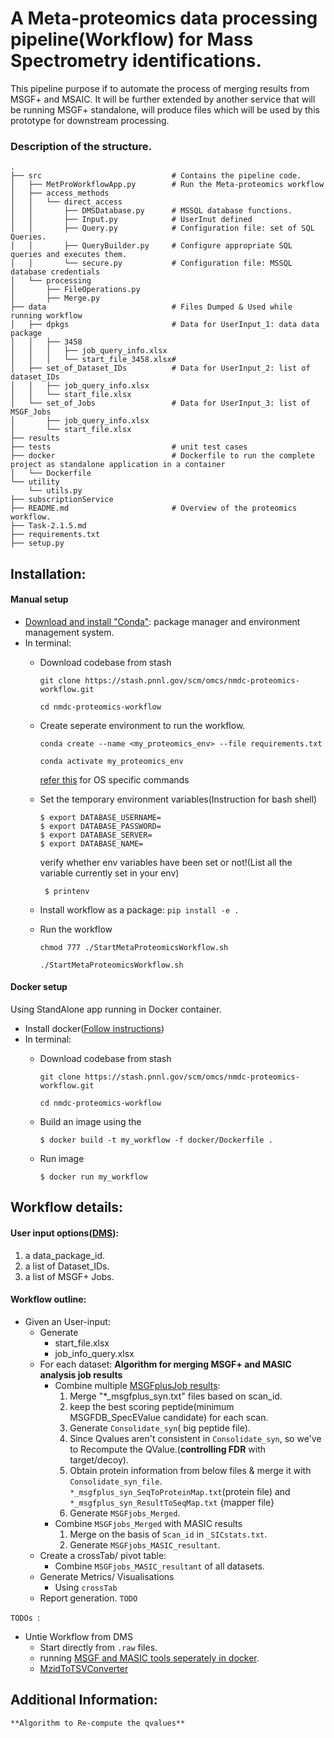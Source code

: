 # A Meta-proteomics data processing pipeline(Workflow) for Mass Spectrometry identifications.

This pipeline purpose if to automate the process of merging results from MSGF+ and MSAIC. It will be further extended by another service that will be running MSGF+ standalone,  will produce files which will be used by this prototype for downstream processing.

### Description of the  structure.
```shell script
.
├── src                             # Contains the pipeline code.
│   ├── MetProWorkflowApp.py        # Run the Meta-proteomics workflow
│   ├── access_methods
│   │   └── direct_access
│   │       ├── DMSDatabase.py      # MSSQL database functions.
│   │       ├── Input.py            # UserInut defined
│   │       ├── Query.py            # Configuration file: set of SQL Queries.
│   │       ├── QueryBuilder.py     # Configure appropriate SQL queries and executes them.
│   │       └── secure.py           # Configuration file: MSSQL database credentials
│   └── processing
│       ├── FileOperations.py
│       ├── Merge.py
├── data                            # Files Dumped & Used while running workflow
│   ├── dpkgs                       # Data for UserInput_1: data data package
│   │   ├── 3458                    
│   │   │   ├── job_query_info.xlsx 
│   │   │   └── start_file_3458.xlsx# 
│   ├── set_of_Dataset_IDs          # Data for UserInput_2: list of dataset_IDs
│   │   ├── job_query_info.xlsx
│   │   └── start_file.xlsx
│   └── set_of_Jobs                 # Data for UserInput_3: list of MSGF_Jobs
│       ├── job_query_info.xlsx
│       └── start_file.xlsx
├── results
├── tests                           # unit test cases 
├── docker                          # Dockerfile to run the complete project as standalone application in a container
│   └── Dockerfile
└── utility
    └── utils.py
├── subscriptionService
├── README.md                       # Overview of the proteomics workflow.
├── Task-2.1.5.md                  
├── requirements.txt
├── setup.py
````

## Installation:
 #### Manual setup
   - [Download and install "Conda"](https://docs.conda.io/en/latest/miniconda.html): package manager and environment management system.
   - In terminal:
        - Download codebase from stash
        
            ```git clone https://stash.pnnl.gov/scm/omcs/nmdc-proteomics-workflow.git```
            
            ```cd nmdc-proteomics-workflow```

        - Create seperate environment to run the workflow.
        
             ```conda create --name <my_proteomics_env> --file requirements.txt```   
             
             ```conda activate my_proteomics_env```
             
             [refer this]((https://docs.conda.io/projects/conda/en/4.6.0/_downloads/52a95608c49671267e40c689e0bc00ca/conda-cheatsheet.pdf)) for OS specific commands
        - Set the temporary environment variables(Instruction for bash shell)
        
            ```
            $ export DATABASE_USERNAME= 
            $ export DATABASE_PASSWORD=
            $ export DATABASE_SERVER=
            $ export DATABASE_NAME=
            ```
            verify whether env variables have been set or not!(List all the variable currently set in your env)
            
            ``` $ printenv```
        - Install workflow as a package:
           ```pip install -e .```
        - Run the workflow
        
            ```chmod 777 ./StartMetaProteomicsWorkflow.sh```
            
            ```./StartMetaProteomicsWorkflow.sh```
  #### Docker setup
   Using StandAlone app running in Docker container.
   - Install docker([Follow instructions](https://docs.docker.com/docker-for-mac/install/))
   - In terminal:
        - Download codebase from stash
        
            ```git clone https://stash.pnnl.gov/scm/omcs/nmdc-proteomics-workflow.git```
            
            ```cd nmdc-proteomics-workflow```
        - Build an image using the 
        
          ```$ docker build -t my_workflow -f docker/Dockerfile .``` 
        - Run image
        
          ```$ docker run my_workflow```
 
## Workflow details:
 #### User input options([DMS](https://prismwiki.pnl.gov/wiki/Data_Management_System)):
   1. a data_package_id.
   2. a list of Dataset_IDs.
   3. a list of MSGF+ Jobs.
    
 #### Workflow outline:   
   - Given an User-input:
        - Generate 
           - start_file.xlsx
           - job_info_query.xlsx
        - For each dataset:
            **Algorithm for merging MSGF+ and MASIC analysis job results**
            - Combine multiple [MSGFplusJob results](https://prismwiki.pnl.gov/wiki/MSGF%2B_Results_Files):
                 1. Merge "*_msgfplus_syn.txt" files based on scan_id.
                 2. keep the best scoring peptide(minimum MSGFDB_SpecEValue candidate) for each scan.
                 3. Generate `Consolidate_syn`( big peptide file). 
                 4. Since Qvalues aren't consistent in `Consolidate_syn`, so we've to 
                    Recompute the QValue.(**controlling FDR** with target/decoy).
                 5. Obtain protein information from below files & merge it with `Consolidate_syn_file`.
                   `*_msgfplus_syn_SeqToProteinMap.txt`(protein file) and 
                   `*_msgfplus_syn_ResultToSeqMap.txt` {mapper file}
                 6. Generate `MSGFjobs_Merged`.
            - Combine `MSGFjobs_Merged` with MASIC results
                 1. Merge on the basis of `Scan_id` in `_SICstats.txt`. 
                 2. Generate `MSGFjobs_MASIC_resultant`.
        - Create a crossTab/ pivot table:
            - Combine `MSGFjobs_MASIC_resultant` of all datasets.
        - Generate Metrics/ Visualisations
            - Using `crossTab` 
        - Report generation.
            `TODO`

    
`TODOs `:
- Untie Workflow from DMS
    - Start directly from `.raw` files.
    - running [MSGF and MASIC tools seperately in docker](https://github.com/MoTrPAC/motrpac-proteomics-pnnl-prototype). 
  - [MzidToTSVConverter](https://github.com/PNNL-Comp-Mass-Spec/Mzid-To-Tsv-Converter)


## Additional Information:
    **Algorithm to Re-compute the qvalues**
    